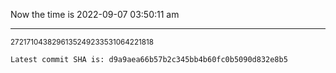 Now the time is 2022-09-07 03:50:11 am

---

<small>2721710438296135249233531064221818</small>

```txt
Latest commit SHA is: d9a9aea66b57b2c345bb4b60fc0b5090d832e8b5
```
